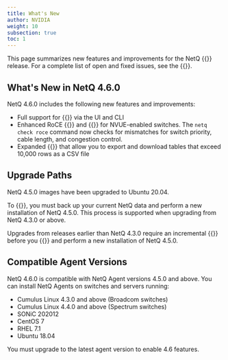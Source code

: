 ```yaml
---
title: What's New
author: NVIDIA
weight: 10
subsection: true
toc: 1
---
```


This page summarizes new features and improvements for the NetQ {{<version>}} release. For a complete list of open and fixed issues, see the {{<link title="NVIDIA NetQ 4.6 Release Notes" text="release notes">}}.

<!-- vale off -->
## What's New in NetQ 4.6.0
<!-- vale on -->
NetQ 4.6.0 includes the following new features and improvements:

- Full support for {{<link title="PTP" text="Precision Time Protocol monitoring">}} via the UI and CLI
- Enhanced RoCE {{<link title="check/#netq-check-roce" text="validation checks">}} and {{<link title="RoCE" text="monitoring">}} for NVUE-enabled switches. The `netq check roce` command now checks for mismatches for switch priority, cable length, and congestion control.
- Expanded {{<link title="Access Data with Cards#table-settings" text="table options">}} that allow you to export and download tables that exceed 10,000 rows as a CSV file


## Upgrade Paths

NetQ 4.5.0 images have been upgraded to Ubuntu 20.04. 

To {{<link title="Upgrade NetQ Appliances and Virtual Machines" text="upgrade to NetQ 4.5.0">}}, you must back up your current NetQ data and perform a new installation of NetQ 4.5.0. This process is supported when upgrading from NetQ 4.3.0 or above.

Upgrades from releases earlier than NetQ 4.3.0 require an incremental {{<exlink url="https://docs.nvidia.com/networking-ethernet-software/cumulus-netq-43/Installation-Management/Upgrade-NetQ/Upgrade-System/" text="upgrade to version 4.3.0">}} before you {{<link title="Upgrade NetQ Appliances and Virtual Machines" text="back up your data">}} and perform a new installation of NetQ 4.5.0.
## Compatible Agent Versions

NetQ 4.6.0 is compatible with NetQ Agent versions 4.5.0 and above. You can install NetQ Agents on switches and servers running:

- Cumulus Linux 4.3.0 and above (Broadcom switches)
- Cumulus Linux 4.4.0 and above (Spectrum switches)
- SONiC 202012
- CentOS 7
- RHEL 7.1
- Ubuntu 18.04

You must upgrade to the latest agent version to enable 4.6 features.
